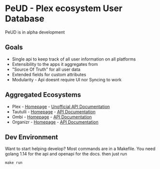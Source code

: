 # PeUD - Plex ecosystem User Database
PeUD is in alpha development

## Goals
* Single api to keep track of all user information on all platforms
* Extensibility to the apps it aggregates from
* "Source Of Truth" for all user data
* Extended fields for custom attributes
* Modularity - Api doesnt require UI nor Syncing to work

## Aggregated Ecosystems
* Plex - [Homepage](https://www.plex.tv/) - [Unofficial API Documentation](https://github.com/Arcanemagus/plex-api/wiki)
* Tautulli - [Homepage](https://tautulli.com/) - [API Documentation](https://github.com/Tautulli/Tautulli/blob/master/API.md)
* Ombi - [Homepage](https://ombi.io/) - [API Documentation](https://demo.ombi.io/swagger)
* Organizr - [Homepage](https://organizr.app/) - [API Documentation](https://dev.organizr.app/api/docs/)

## Dev Environment
Want to start helping develop? Most commands are in a Makefile. You need golang 1.14 for the api
and openapi for the docs. then just run
```
make run
```
